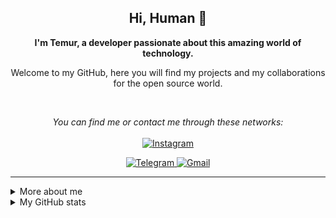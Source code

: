 
<h2 align="center">
    Hi, Human 🖖
</h2>

<p align="center">
    <b>I'm Temur, a developer passionate about this amazing world of technology.</b>
</p>

<p align="center">
    Welcome to my GitHub, here you will find my projects and my collaborations for the open source world.
</p>

<br />

<p align="center">
    <i>You can find me or contact me through these networks:</i>
    <br/><br/>
    <!-- <a href="https://www.linkedin.com/in/" target="_blank">
        <img src="https://img.shields.io/badge/-LinkedIn-0A0A0B?logo=linkedin&style=for-the-badge&logoColor=white" alt="LinkedIn Badge" />
    </a> -->
    <!-- <a href="https://twitter.com/" target="_blank">
        <img src="https://img.shields.io/badge/-Twitter-0A0A0B?logo=twitter&style=for-the-badge&logoColor=white" alt="Twitter Badge" />
    </a>     -->
    <a href="https://instagram.com/madetov_017" target="_blank">
        <img src="https://img.shields.io/badge/-instagram-0A0A0B?logo=instagram&style=for-the-badge&logoColor=white" alt="Instagram" /> 
    </a>
</p>

<p align="center">
    <a href="https://t.me/madetov_017" target="_blank">
        <img src="https://img.shields.io/badge/-Telegram-0A0A0B?logo=telegram&style=for-the-badge&logoColor=white" alt="Telegram" />
    </a>
    <a href="temur1735@gmail.com target="_blank">
        <img src="https://img.shields.io/badge/-Gmail-0A0A0B?logo=gmail&style=for-the-badge&logoColor=white" alt="Gmail" />
    </a>
<p/>

<!-- <p align="center">
    <i>You can also support me financially via:</i>
    <br/><br/>
    <a href="" target="_blank">
        <img src="https://img.shields.io/badge/-PayPal-0A0A0B?logo=paypal&style=for-the-badge&logoColor=white" alt="PayPal Badge" />
    </a>
    <a href="" target="_blank">
        <img src="https://img.shields.io/badge/-PIX-0A0A0B?logo=nubank&style=for-the-badge&logoColor=white" alt="PIX of Nubank Badge" />
    </a>
</p> -->

---

<details>
    <summary>More about me</summary>
    <p>
        I'm a self-taught student, introverted and very observant. <br />
        I'm currently contributing to the open source world to put into practice the knowledge acquired in my studies. I also help the guys who are starting programming in the communities.
    </p>
    <ul>
        <li>🎯 Contribute and create open source projects</li>
        <li>📚 I'm studying Python | Algorithms | Dev Web </li>
        <li>💬 You can ask me questions, I like to help!</li>
        <li>🌑 Observing space</li>
    </ul>
</details>

<details>
    <summary>My GitHub stats</summary>
    <br />
    <p align="center">
        <img src="https://github-profile-trophy.vercel.app/?username=MadetovTemur&theme=darkhub&margin-w=15" alt="Trophies GitHub" />
    </p>
<!--     <p align="center">
        <img src="https://github-readme-stats.vercel.app/api?username=MadetovTemur&theme=dark&show_icons=true&include_all_commits=true&locale=en&count_private=true" alt="General Statistics" />
    </p> -->
<!--     <p align="center">
        <img src="https://github-readme-streak-stats.herokuapp.com/?user=MadetovTemur&theme=dark" alt="Streak Stats" />
    </p> -->
    <p align="center">
        <img src="https://github-readme-stats.vercel.app/api/top-langs?username=MadetovTemur&layout=compact&theme=dark&locale=en&langs_count=10" alt="Techs used in projects" width="495px" />
    </p>
    <p align="center">
        <img src="https://github-readme-activity-graph.vercel.app/graph?username=MadetovTemur&theme=xcode&bg_color=151515" alt="Activity Graph" />
    </p>
</details>















<!-- /////////////////////////////////////////////////////////////////////////////////////////////////////////////////////////-->

<!-- ### Hi there 👋


**MadetovTemur/MadetovTemur** is a ✨ _special_ ✨ repository because its `README.md` (this file) appears on your GitHub profile.

Here are some ideas to get you started:

- 🔭 I’m currently working on ...
- 🌱 I’m currently learning ...
- 👯 I’m looking to collaborate on ...
- 🤔 I’m looking for help with ...
- 💬 Ask me about ...
- 📫 How to reach me: ...
- 😄 Pronouns: ...
- ⚡ Fun fact: ...

### I am Temur. <img src="https://media0.giphy.com/media/w1OBpBd7kJqHrJnJ13/giphy.gif?cid=ecf05e472ne2fm99qvy1hyyiykc88j82g4rm2f3j88pav9si&rid=giphy.gif&ct=s" width="32px">

<h1>I am interested in web programming</h1>

<h3> Technologies I'm learning </ h3>

</br>

<img src="https://images.app.goo.gl/4D7MDT4ocnJe9WcY6" width='50px'>



<img src="https://w7.pngwing.com/pngs/935/63/png-transparent-html-5-logo-web-development-html-computer-icons-world-wide-web-s-html5-icon-miscellaneous-logo-computer-programming-thumbnail.png" width="32px">

<img src="https://e7.pngegg.com/pngimages/726/609/png-clipart-logo-css3-cascading-style-sheets-html-tonic-miscellaneous-angle.png" width="50px">

<img src="https://devpractical.com/public/2022/bootstrap-logo-black.png" width="32px">

<img src="https://www.freepnglogos.com/uploads/php-logo-png/file-php-logo-text-only-svg-wikimedia-commons-8.png" width="50px">

<img src="https://banner2.cleanpng.com/20180531/wkx/kisspng-computer-icons-mysql-database-5b109011d4a3d0.393444881527812113871.jpg" width="50px">

<img src="https://encrypted-tbn0.gstatic.com/images?q=tbn:ANd9GcQqjKVP9oavv5R559mYgzwlpcobVuekkkkHyQ&usqp=CAU" width="32px">

<img src="https://github.githubassets.com/images/modules/logos_page/GitHub-Mark.png" width="32px">

<h3>My youtube channel</ h3>

<a href="https://www.youtube.com/watch?v=d8WaR9Mv5WM">
  <img src="https://i.pinimg.com/originals/20/9b/d8/209bd859c265e7ffc4bfeb75877b23f7.png" width="50px">
 </ a> 
 
 <h3>My telegram profile</ h3>
 
<a href="https://t.me/madetov_017">
  <img src="https://i.pinimg.com/736x/79/c3/15/79c315509d714f25c500ede412d38de7.jpg" width="50px">
 </ a> -->


